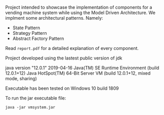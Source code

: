 Project intended to showcase the implementation of components for a vending machine system while using the Model Driven Architecture. We implment some architectural patterns. Namely:

- State Pattern
- Strategy Pattern
- Abstract Factory Pattern

Read ``report.pdf`` for a detailed explanation of every component.

Project developed using the lastest public version of jdk

java version "12.0.1" 2019-04-16
Java(TM) SE Runtime Environment (build 12.0.1+12)
Java HotSpot(TM) 64-Bit Server VM (build 12.0.1+12, mixed mode, sharing)

Executable has been tested on Windows 10 build 1809

To run the jar executable file:

``java -jar vmsystem.jar``
